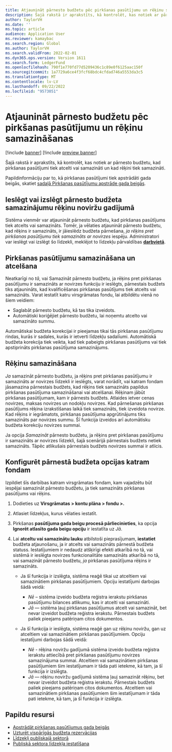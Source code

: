 ```yaml
---
title: Atjaunināt pārnesto budžetu pēc pirkšanas pasūtījumu un rēķinu samazināšanas
description: Šajā rakstā ir aprakstīts, kā kontrolēt, kas notiek ar pārnesto budžetu, kad pirkšanas pasūtījumi tiek atcelti vai samazināti un kad rēķini tiek samazināti.
author: TaylorVH
ms.date: ''
ms.topic: article
audience: Application User
ms.reviewer: kamaybac
ms.search.region: Global
ms.author: TaylorVH
ms.search.validFrom: 2022-02-01
ms.dyn365.ops.version: Version 1611
ms.search.form: LedgerFund
ms.openlocfilehash: 790f1e770fd77d5209436c1c89e0f6125aac150f
ms.sourcegitcommit: 1a7729a6ce4f3fcf68bdc4cfdad746a5553da3c5
ms.translationtype: MT
ms.contentlocale: lv-LV
ms.lasthandoff: 09/22/2022
ms.locfileid: "9573051"
---
```

# <a name="update-the-carry-forward-budget-after-reductions-in-purchase-orders-and-invoices"></a>Atjaunināt pārnesto budžetu pēc pirkšanas pasūtījumu un rēķinu samazināšanas

[!include [banner](../includes/banner.md)]
[!include [preview banner](../includes/preview-banner.md)]

Šajā rakstā ir aprakstīts, kā kontrolēt, kas notiek ar pārnesto budžetu, kad pirkšanas pasūtījumi tiek atcelti vai samazināti un kad rēķini tiek samazināti.

Papildinformāciju par to, kā pirkšanas pasūtījumi tiek apstrādāti gada beigās, skatiet [sadaļā Pirkšanas pasūtījumu apstrāde gada beigās](/dynamicsax-2012/appuser-itpro/process-purchase-orders-at-year-end).

## <a name="turn-carry-forward-budget-reductions-for-invoice-variances-on-or-off"></a>Ieslēgt vai izslēgt pārnesto budžeta samazinājumu rēķinu noviržu gadījumā

Sistēma vienmēr var atjaunināt pārnesto budžetu, kad pirkšanas pasūtījums tiek atcelts vai samazināts. Tomēr, ja vēlaties atjaunināt pārnesto budžetu, kad rēķins ir samazināts, ir jāieslēdz budžeta pārnešana, *ja rēķins pret pirkšanas pasūtījumu tiek samazināts ar novirzes* iespēju. Administratori var ieslēgt vai izslēgt šo līdzekli, meklējot to līdzekļu pārvaldības **[darbvietā](../../fin-ops-core/fin-ops/get-started/feature-management/feature-management-overview.md)**.

## <a name="purchase-order-reductions-and-cancellations"></a>Pirkšanas pasūtījumu samazināšana un atcelšana

Neatkarīgi no *tā*, vai Samazināt pārnesto budžetu, ja rēķins pret pirkšanas pasūtījumu ir samazināts ar novirzes funkciju ir ieslēgts, pārnestais budžets tiks atjaunināts, kad kvalificēšanas pirkšanas pasūtījums tiek atcelts vai samazināts. Varat iestatīt katru virsgrāmatas fondu, lai atbildētu vienā no šiem veidiem:

- Saglabāt pārnesto budžetu, kā tas tika izveidots.
- Automātiski koriģējiet pārnesto budžetu, lai noņemtu atcelto vai samazināto summu.

Automātiskai budžeta korekcijai ir pieejamas tikai tās pirkšanas pasūtījumu rindas, kurās ir sadales, kurās ir ietverti līdzekļu sadalīumi. Automātiskā budžeta korekcija tiek veikta, kad tiek pabeigts pirkšanas pasūtījums vai tiek apstiprināts pirkšanas pasūtījuma samazinājums.

## <a name="invoice-reductions"></a>Rēķinu samazināšana

*Ja* samazināt pārnesto budžetu, ja rēķins pret pirkšanas pasūtījumu ir samazināts ar novirzes līdzekli ir ieslēgts, varat norādīt, vai katram fondam jāsamazina pārnestais budžets, kad rēķins tiek samazināts papildus pirkšanas pasūtījuma samazināšanai vai atcelšanai. Rēķinam jābūt pirkšanas pasūtījumam, kam ir pārnests budžets. Atlaides ietver cenas novirzes, maksas novirzes un nodokļu novirzes. Kad pārnešanas pirkšanas pasūtījums rēķina izrakstīšanas laikā tiek samazināts, tiek izveidota novirze. Kad rēķins ir iegrāmatots, pirkšanas pasūtījuma apgrūtinājums tiks samazināts par novirzes summu. Šī funkcija izveidos arī automātisku budžeta korekciju novirzes summai.

Ja opcija *Samazināt* pārnesto budžetu, ja rēķins pret pirkšanas pasūtījumu ir samazināts ar novirzes līdzekli, šajā scenārijā pārnestais budžets netiek samazināts. Tāpēc atlikušais pārnestais budžets novirzes summai ir atlicis.

## <a name="configure-the-carry-forward-budget-options-for-each-fund"></a>Konfigurēt pārnestā budžeta opcijas katram fondam

Izpildiet šīs darbības katram virsgrāmatas fondam, kam vajadzētu būt iespējai samazināt pārnesto budžetu, ja tiek samazināts pirkšanas pasūtījums vai rēķins.

1. Dodieties uz **Virsgrāmatas \> kontu plāna \> fondu \>.**
1. Atlasiet līdzekļus, kurus vēlaties iestatīt.
1. Pirkšanas **pasūtījuma gada beigu procesā pārliecinieties**, ka opcija **Ignorēt atlasīto gada beigu opciju** ir iestatīta uz *Jā*.
1. Lai **atceltu vai samazinātu lauku** atbilstoši pieprasījumam, **iestatiet** budžeta atjaunošanu, ja ir atcelts vai samazināts pārnestā budžeta statuss. Iestatījumiem ir nedaudz atšķirīgi efekti atkarībā no tā, vai sistēmā ir ieslēgta novirzes funkcionalitāte samazināts atkarībā no tā, vai samazināt pārnesto budžetu, *ja* pirkšanas pasūtījuma rēķins ir samazināts.

    - Ja šī funkcija ir izslēgta, sistēma reaģē tikai uz atceltiem vai samazinātiem pirkšanas pasūtījumiem. Opciju iestatījumi darbojas šādā veidā:

        - *Nē* – sistēma izveido budžeta reģistra ierakstu pirkšanas pasūtījumu bilances atlikumu, kas ir atcelti vai samazināti.
        - *Jā* — sistēma ļauj pirkšanas pasūtījumus atcelt vai samazināt, bet nevar izveidot budžeta reģistra ierakstu. Pārnestais budžets paliek pieejams patēriņam citos dokumentos.

    - Ja šī funkcija ir ieslēgta, sistēma reaģē gan uz rēķinu noviržu, gan uz atceltiem vai samazinātiem pirkšanas pasūtījumiem. Opciju iestatījumi darbojas šādā veidā:

        - *Nē* - rēķina noviržu gadījumā sistēma izveido budžeta reģistra ierakstu attiecībā pret pirkšanas pasūtījumu novirzes samazinājuma summai. Atceltiem vai samazinātiem pirkšanas pasūtījumiem šim iestatījumam ir tāda pati ietekme, kā tam, ja šī funkcija ir izslēgta.
        - *Jā* — rēķinu noviržu gadījumā sistēma ļauj samazināt rēķinu, bet nevar izveidot budžeta reģistra ierakstu. Pārnestais budžets paliek pieejams patēriņam citos dokumentos. Atceltiem vai samazinātiem pirkšanas pasūtījumiem šim iestatījumam ir tāda pati ietekme, kā tam, ja šī funkcija ir izslēgta.

## <a name="additional-resources"></a>Papildu resursi

- [Apstrādāt pirkšanas pasūtījumus gada beigās](/dynamicsax-2012/appuser-itpro/process-purchase-orders-at-year-end)
- [Uzturēt vispārīgās budžeta rezervācijas](general-budget-reservation-tasks.md)
- [Līdzekļi publiskajā sektorā](funds-public-sector.md)
- [Publiskā sektora līdzekļa iestatīšana](tasks/set-up-fund-public-sector.md)
